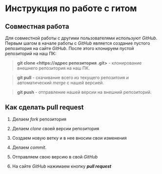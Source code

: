 # Инструкция по работе с гитом

 ## Совместная работа

  Для совместной работы с другими пользователями используют *GitHub*.
  Первым шагом в начале работы с *GitHub* является создание пустого репозитория на сайте *GitHub*. После этого клонируем пустой репозиторий на наш ПК:

  > **git clone <https://адрес репозитория .git>** - клонирование внешнего репозитория на наш ПК.

  > **git pull** - скачивание всего из текущего репозитоия и автоматический *merge* с нашей версией.

  > **git push** - отправление нашей версии на внешний репозиторий.

 ## Как сделать pull request
  
  1. Делаем *fork* репозитория

  2. Делаем *clone* своей версии репозитория

  3. Создаем новую ветку и в нее вносим свои изменения

  4. Делаем *commit*.

  5. Отправляем свою версию в свой *GitHub*

  6. На сайте *GitHub* нажимаем кнопку _**pull request**_
